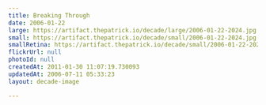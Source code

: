 ```yaml
---
title: Breaking Through
date: 2006-01-22
large: https://artifact.thepatrick.io/decade/large/2006-01-22-2024.jpg
small: https://artifact.thepatrick.io/decade/small/2006-01-22-2024.jpg
smallRetina: https://artifact.thepatrick.io/decade/small/2006-01-22-2024@2x.jpg
flickrUrl: null
photoId: null
createdAt: 2011-01-30 11:07:19.730093
updatedAt: 2006-07-11 05:33:23
layout: decade-image

---
```


